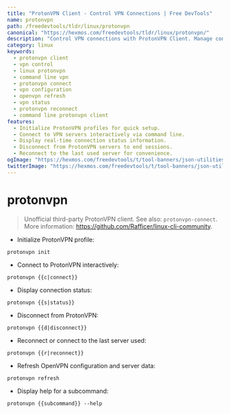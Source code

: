 ```yaml
---
title: "ProtonVPN Client - Control VPN Connections | Free DevTools"
name: protonvpn
path: /freedevtools/tldr/linux/protonvpn
canonical: "https://hexmos.com/freedevtools/tldr/linux/protonvpn/"
description: "Control VPN connections with ProtonVPN Client. Manage connection status, reconnect to servers, and refresh configurations. Free online tool, no registration required."
category: linux
keywords:
  - protonvpn client
  - vpn control
  - linux protonvpn
  - command line vpn
  - protonvpn connect
  - vpn configuration
  - openvpn refresh
  - vpn status
  - protonvpn reconnect
  - command line protonvpn client
features:
  - Initialize ProtonVPN profiles for quick setup.
  - Connect to VPN servers interactively via command line.
  - Display real-time connection status information.
  - Disconnect from ProtonVPN servers to end sessions.
  - Reconnect to the last used server for convenience.
ogImage: "https://hexmos.com/freedevtools/t/tool-banners/json-utilities-banner.png"
twitterImage: "https://hexmos.com/freedevtools/t/tool-banners/json-utilities-banner.png"
---
```


# protonvpn

> Unofficial third-party ProtonVPN client.
> See also: `protonvpn-connect`.
> More information: <https://github.com/Rafficer/linux-cli-community>.

- Initialize ProtonVPN profile:

`protonvpn init`

- Connect to ProtonVPN interactively:

`protonvpn {{c|connect}}`

- Display connection status:

`protonvpn {{s|status}}`

- Disconnect from ProtonVPN:

`protonvpn {{d|disconnect}}`

- Reconnect or connect to the last server used:

`protonvpn {{r|reconnect}}`

- Refresh OpenVPN configuration and server data:

`protonvpn refresh`

- Display help for a subcommand:

`protonvpn {{subcommand}} --help`
